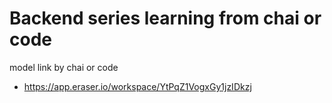 # Backend series learning from chai or code

model link by chai or code
- https://app.eraser.io/workspace/YtPqZ1VogxGy1jzIDkzj